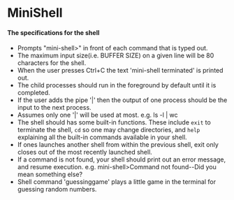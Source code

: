 # MiniShell
#### The specifications for the shell
* Prompts "mini-shell>" in front of each command that is typed out.
* The maximum input size(i.e. BUFFER SIZE) on a given line will be 80 characters for the shell.
* When the user presses Ctrl+C the text 'mini-shell terminated' is printed out.
* The child processes should run in the foreground by default until it is completed.
* If the user adds the pipe '|' then the output of one process should be the input to the next process.
* Assumes only one '|' will be used at most. e.g. ls -l | wc
* The shell should has some built-in functions. These include `exit` to terminate the shell, `cd` so one may change directories, and `help` explaining all the built-in commands available in your shell.
* If ones launches another shell from within the previous shell, exit only closes out of the most recently launched shell.
* If a command is not found, your shell should print out an error message, and resume execution. e.g. mini-shell>Command not found--Did you mean something else?
* Shell command 'guessinggame' plays a little game in the terminal for guessing random numbers.
